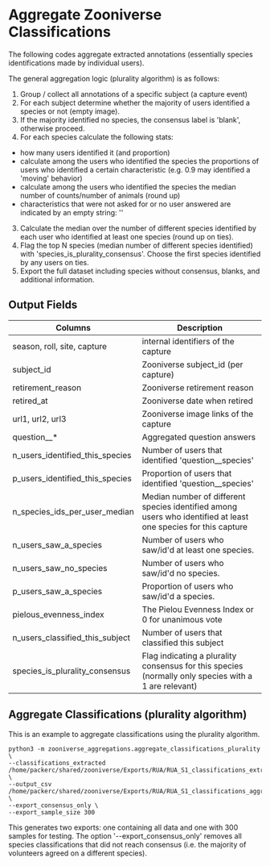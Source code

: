  # Aggregate Zooniverse Classifications

The following codes aggregate extracted annotations (essentially species identifications made by individual users).

The general aggregation logic (plurality algorithm) is as follows:

1. Group / collect all annotations of a specific subject (a capture event)
2. For each subject determine whether the majority of users identified a species or not (empty image).
3. If the majority identified no species, the consensus label is 'blank', otherwise proceed.
4. For each species calculate the following stats:
  - how many users identified it (and proportion)
  - calculate among the users who identified the species the proportions of users who identified a certain characteristic (e.g. 0.9 may identified a 'moving' behavior)
  - calculate among the users who identified the species the median number of counts/number of animals (round up)
  - characteristics that were not asked for or no user answered are indicated by an empty string: ''
3. Calculate the median over the number of different species identified by each user who identified at least one species (round up on ties).
4. Flag the top N species (median number of different species identified) with 'species_is_plurality_consensus'. Choose the first species identified by any users on ties.
5. Export the full dataset including species without consensus, blanks, and additional information.

## Output Fields

| Columns   | Description |
| --------- | ----------- |
|season, roll, site, capture  | internal identifiers of the capture
|subject_id | Zooniverse subject_id (per capture)
|retirement_reason | Zooniverse retirement reason
|retired_at | Zooniverse date when retired
|url1, url2, url3 | Zooniverse image links of the capture
|question__* | Aggregated question answers
|n_users_identified_this_species | Number of users that identified 'question__species'
|p_users_identified_this_species | Proportion of users that identified 'question__species'
|n_species_ids_per_user_median | Median number of different species identified among users who identified at least one species for this capture
|n_users_saw_a_species| Number of users who saw/id'd at least one species.
|n_users_saw_no_species| Number of users who saw/id'd no species.
|p_users_saw_a_species| Proportion of users who saw/id'd a species.
|pielous_evenness_index| The Pielou Evenness Index or 0 for unanimous vote
|n_users_classified_this_subject | Number of users that classified this subject
|species_is_plurality_consensus | Flag indicating a plurality consensus for this species (normally only species with a 1 are relevant)


## Aggregate Classifications (plurality algorithm)

This is an example to aggregate classifications using the plurality algorithm.

```
python3 -m zooniverse_aggregations.aggregate_classifications_plurality \
--classifications_extracted /home/packerc/shared/zooniverse/Exports/RUA/RUA_S1_classifications_extracted.csv \
--output_csv /home/packerc/shared/zooniverse/Exports/RUA/RUA_S1_classifications_aggregated.csv \
--export_consensus_only \
--export_sample_size 300
```      

This generates two exports: one containing all data and one with 300 samples for testing. The option '--export_consensus_only' removes all species classifications that did not reach consensus (i.e. the majority of volunteers agreed on a different species).
